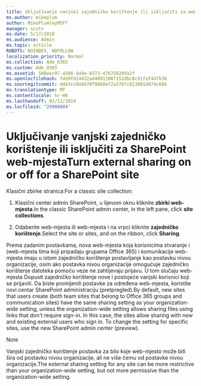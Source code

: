 ```yaml
---
title: Uključivanje vanjski zajedničko korištenje ili isključiti za web-mjesto
ms.author: mikeplum
author: MikePlumleyMSFT
manager: scotv
ms.date: 5/17/2018
ms.audience: Admin
ms.topic: article
ROBOTS: NOINDEX, NOFOLLOW
localization_priority: Normal
ms.collection: Adm_O365
ms.custom: Adm_O365
ms.assetid: 500eec97-a508-4a9a-8373-47b758209a1f
ms.openlocfilehash: fde0fd14432a44891106f152dbc8c91faf4d7b36
ms.sourcegitcommit: dd43cc0a9470f98b8ef2a3787c823801d674c666
ms.translationtype: MT
ms.contentlocale: hr-HR
ms.lasthandoff: 02/12/2019
ms.locfileid: "29900604"
---
```

# <a name="turn-external-sharing-on-or-off-for-a-sharepoint-site"></a><span data-ttu-id="11fff-102">Uključivanje vanjski zajedničko korištenje ili isključiti za SharePoint web-mjesta</span><span class="sxs-lookup"><span data-stu-id="11fff-102">Turn external sharing on or off for a SharePoint site</span></span>

<span data-ttu-id="11fff-103">Klasični zbirke stranica:</span><span class="sxs-lookup"><span data-stu-id="11fff-103">For a classic site collection:</span></span>
  
1. <span data-ttu-id="11fff-104">Klasični center admin SharePoint, u lijevom oknu kliknite **zbirki web-mjesta**.</span><span class="sxs-lookup"><span data-stu-id="11fff-104">In the classic SharePoint admin center, in the left pane, click **site collections**.</span></span>
    
2. <span data-ttu-id="11fff-105">Odaberite web-mjesta ili web-mjesta i na vrpci kliknite **zajedničko korištenje**.</span><span class="sxs-lookup"><span data-stu-id="11fff-105">Select the site or sites, and on the ribbon, click **Sharing**.</span></span>
    
<span data-ttu-id="11fff-p101">Prema zadanim postavkama, nova web-mjesta koja korisnicima stvaranje i (web-mjesta tima koji pripadaju grupama Office 365) i komunikacije web-mjesta imaju u istom zajedničko korištenje postavljanje kao postavku nivou organizacije, osim ako postavka nivou organizacije omogućuje zajedničko korištenje datoteka pomoću veze ne zahtijevaju prijavu. U tom slučaju web-mjesta Dopusti zajedničko korištenje nove i postojeće vanjski korisnici koji se prijaviti. Da biste promijenili postavke za određena web-mjesta, koristite novi centar SharePoint administraciju (pretpregled).</span><span class="sxs-lookup"><span data-stu-id="11fff-p101">By default, new sites that users create (both team sites that belong to Office 365 groups and communication sites) have the same sharing setting as your organization-wide setting, unless the organization-wide setting allows sharing files using links that don't require sign-in. In this case, the sites allow sharing with new and existing external users who sign in. To change the setting for specific sites, use the new SharePoint admin center (preview).</span></span>
  
> [!NOTE]
> <span data-ttu-id="11fff-109">Vanjski zajedničko korištenje postavka za bilo koje web-mjesto može biti šira od postavku nivou organizacije, ali ne više čemu od postavke nivou organizacije.</span><span class="sxs-lookup"><span data-stu-id="11fff-109">The external sharing setting for any site can be more restrictive than your organization-wide setting, but not more permissive than the organization-wide setting.</span></span> 
  

